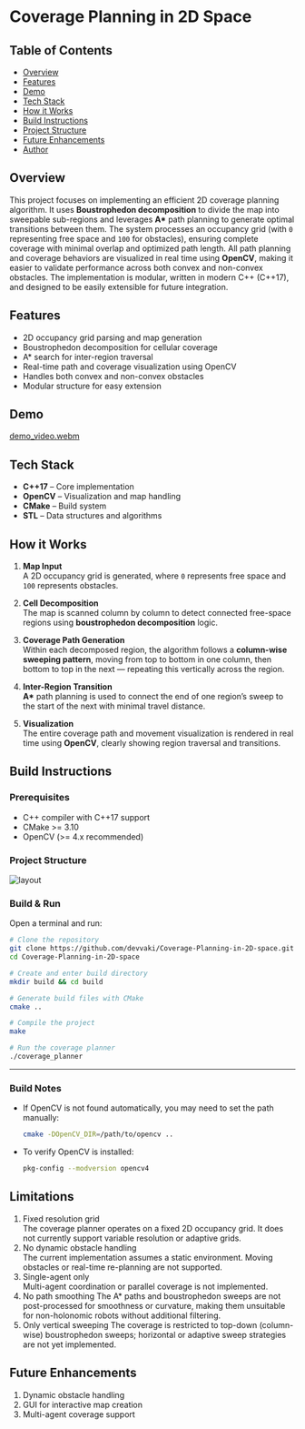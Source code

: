 # Coverage Planning in 2D Space

## Table of Contents
- [Overview](#-overview)
- [Features](#-features)
- [Demo](#-demo)
- [Tech Stack](#-tech-stack)
- [How it Works](#-how-it-works)
- [Build Instructions](#-build-instructions)
- [Project Structure](#-project-structure)
- [Future Enhancements](#-future-enhancements)
- [Author](#-author)

## Overview
This project focuses on implementing an efficient 2D coverage planning algorithm. 
It uses **Boustrophedon decomposition** to divide the map into sweepable sub-regions and leverages **A\*** path planning to generate optimal transitions between them. 
The system processes an occupancy grid (with `0` representing free space and `100` for obstacles), ensuring complete coverage with minimal overlap and optimized path length. All path planning and coverage behaviors are visualized in real time using **OpenCV**, making it easier to validate performance across both convex and non-convex obstacles. 
The implementation is modular, written in modern C++ (C++17), and designed to be easily extensible for future integration.

## Features
- 2D occupancy grid parsing and map generation  
- Boustrophedon decomposition for cellular coverage  
- A\* search for inter-region traversal  
- Real-time path and coverage visualization using OpenCV  
- Handles both convex and non-convex obstacles  
- Modular structure for easy extension

## Demo
[demo_video.webm](https://github.com/user-attachments/assets/20c67d84-d5bf-4ff1-970b-7996b68483a1)

## Tech Stack

- **C++17** – Core implementation  
- **OpenCV** – Visualization and map handling  
- **CMake** – Build system  
- **STL** – Data structures and algorithms

## How it Works

1. **Map Input**  
   A 2D occupancy grid is generated, where `0` represents free space and `100` represents obstacles.

2. **Cell Decomposition**  
   The map is scanned column by column to detect connected free-space regions using **boustrophedon decomposition** logic.

3. **Coverage Path Generation**  
   Within each decomposed region, the algorithm follows a **column-wise sweeping pattern**, moving from top to bottom in one column, then bottom to top in the next — repeating this vertically across the region.

4. **Inter-Region Transition**  
   **A\*** path planning is used to connect the end of one region’s sweep to the start of the next with minimal travel distance.

5. **Visualization**  
   The entire coverage path and movement visualization is rendered in real time using **OpenCV**, clearly showing region traversal and transitions.

## Build Instructions
### Prerequisites
- C++ compiler with C++17 support
- CMake >= 3.10
- OpenCV (>= 4.x recommended)

### Project Structure
![layout](https://github.com/user-attachments/assets/a9656db4-6adf-492e-8639-8b12839f51f2)

### Build & Run
Open a terminal and run:

```bash
# Clone the repository
git clone https://github.com/devvaki/Coverage-Planning-in-2D-space.git
cd Coverage-Planning-in-2D-space

# Create and enter build directory
mkdir build && cd build

# Generate build files with CMake
cmake ..

# Compile the project
make

# Run the coverage planner
./coverage_planner
```

---

### Build Notes

- If OpenCV is not found automatically, you may need to set the path manually:
  ```bash
  cmake -DOpenCV_DIR=/path/to/opencv ..
  ```

- To verify OpenCV is installed:
  ```bash
  pkg-config --modversion opencv4
  ```
## Limitations
1. Fixed resolution grid  
  The coverage planner operates on a fixed 2D occupancy grid. It does not currently support variable resolution or adaptive grids.
2. No dynamic obstacle handling  
  The current implementation assumes a static environment. Moving obstacles or real-time re-planning are not supported.
3. Single-agent only  
   Multi-agent coordination or parallel coverage is not implemented.
4. No path smoothing 
  The A\* paths and boustrophedon sweeps are not post-processed for smoothness or curvature, making them unsuitable for non-holonomic robots without additional filtering.
5. Only vertical sweeping
  The coverage is restricted to top-down (column-wise) boustrophedon sweeps; horizontal or adaptive sweep strategies are not yet implemented.

## Future Enhancements 
1. Dynamic obstacle handling
2. GUI for interactive map creation
3. Multi-agent coverage support
